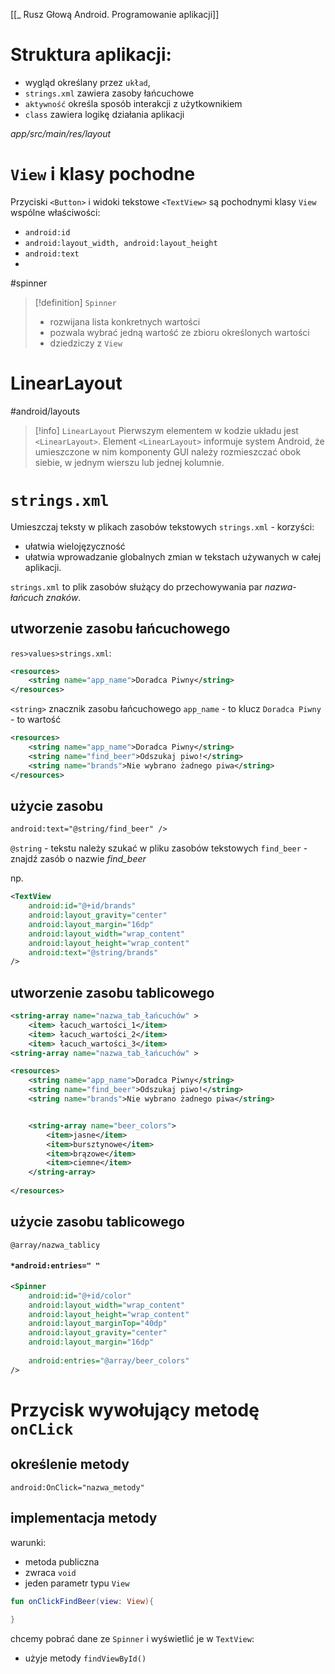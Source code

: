 [[_ Rusz Głową Android. Programowanie aplikacji]]


# Struktura aplikacji:
- wygląd określany przez `układ`,
- `strings.xml`  zawiera zasoby łańcuchowe
- `aktywność` określa sposób interakcji z użytkownikiem
- `class` zawiera logikę działania aplikacji

*app/src/main/res/layout* 

# `View` i klasy pochodne

Przyciski `<Button>` i widoki tekstowe `<TextView>` są pochodnymi klasy `View`
wspólne właściwości:
- `android:id`
- `android:layout_width, android:layout_height`
- `android:text`
- 

#spinner 
>[!definition] `Spinner`
> - rozwijana lista konkretnych wartości
> - pozwala wybrać jedną wartość ze zbioru określonych wartości
> - dziedziczy z `View`



# LinearLayout

#android/layouts 
>[!info] `LinearLayout`
>Pierwszym elementem w kodzie układu jest `<LinearLayout>`. Element `<LinearLayout>` informuje system Android, że umieszczone w nim komponenty GUI należy rozmieszczać obok siebie, w jednym wierszu lub jednej kolumnie.

# `strings.xml`

Umieszczaj teksty w plikach zasobów tekstowych `strings.xml` - korzyści:
- ułatwia wielojęzyczność
- ułatwia wprowadzanie globalnych zmian w tekstach używanych w całej aplikacji.

`strings.xml` to plik zasobów służący do przechowywania par *nazwa-łańcuch znaków*.

## utworzenie zasobu łańcuchowego
`res>values>strings.xml`:
```xml
<resources>  
	<string name="app_name">Doradca Piwny</string>  
</resources>
```
`<string>` znacznik zasobu łańcuchowego
`app_name` - to klucz
`Doradca Piwny` - to wartość

```xml
<resources>  
	<string name="app_name">Doradca Piwny</string>  
	<string name="find_beer">Odszukaj piwo!</string>  
	<string name="brands">Nie wybrano żadnego piwa</string>  
</resources>
```

## użycie zasobu
```xml
android:text="@string/find_beer" />
```

`@string` - tekstu należy szukać w pliku zasobów tekstowych 
`find_beer` - znajdź zasób o nazwie *find_beer*

np.
```xml
<TextView  
	android:id="@+id/brands"  
	android:layout_gravity="center"  
	android:layout_margin="16dp"  
	android:layout_width="wrap_content"  
	android:layout_height="wrap_content"  
	android:text="@string/brands"  
/>
```


## utworzenie zasobu tablicowego
```xml
<string-array name="nazwa_tab_łańcuchów" >
	<item> łacuch_wartości_1</item>
	<item> łacuch_wartości_2</item>
	<item> łacuch_wartości_3</item>
<string-array name="nazwa_tab_łańcuchów" >
```

```xml
<resources>  
	<string name="app_name">Doradca Piwny</string>  
	<string name="find_beer">Odszukaj piwo!</string>  
	<string name="brands">Nie wybrano żadnego piwa</string>


	<string-array name="beer_colors">  
		<item>jasne</item>  
		<item>bursztynowe</item>  
		<item>brązowe</item>  
		<item>ciemne</item>  
	</string-array>
	
</resources>  
```

## użycie zasobu tablicowego
`@array/nazwa_tablicy`

#### `*android:entries=" "`
```xml
<Spinner  
	android:id="@+id/color"  
	android:layout_width="wrap_content"  
	android:layout_height="wrap_content"  
	android:layout_marginTop="40dp"  
	android:layout_gravity="center"  
	android:layout_margin="16dp"  
	
	android:entries="@array/beer_colors"  
/>
```



# Przycisk wywołujący metodę `onCLick`

## określenie metody
`android:OnClick="nazwa_metody"`


## implementacja metody
warunki:
- metoda publiczna
- zwraca `void`
- jeden parametr typu `View`

```kotlin
fun onClickFindBeer(view: View){  
  
}
```

chcemy pobrać dane ze `Spinner` i wyświetlić je w `TextView`:
- użyje metody `findViewById()`












